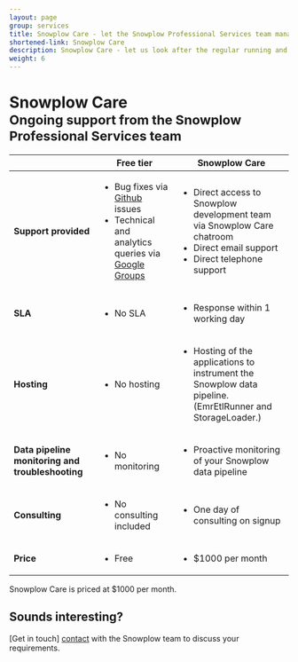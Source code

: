 ```yaml
---
layout: page
group: services
title: Snowplow Care - let the Snowplow Professional Services team manage the running of your Snowplow platform for you
shortened-link: Snowplow Care
description: Snowplow Care - let us look after the regular running and maintenance of your Snowplow data pipeline, with our premium care package.
weight: 6
---
```


<h1>Snowplow Care <br><small>Ongoing support from the Snowplow Professional Services team</small></h1>

<table class="table table-striped">
	<thead>
		<tr>
			<th></th>
			<th>Free tier</th>
			<th>Snowplow Care</th>
		</tr>
	</thead>
	<tbody>
		<tr>
			<td><strong>Support provided</strong></td>
			<td><ul><li>Bug fixes via <a href="http://github.com/snowplow/snowplow">Github</a> issues</li><li>Technical and analytics queries via <a href="https://groups.google.com/forum/#!forum/snowplow-user">Google Groups</a></li></ul> </td>
			<td><ul><li>Direct access to Snowplow development team via Snowplow Care chatroom</li><li>Direct email support</li><li>Direct telephone support</li></ul></td>
		</tr>
		<tr>
			<td><strong>SLA</strong></td><td><ul><li>No SLA</li></ul></td><td><ul><li>Response within 1 working day</li></ul></td>
		</tr>
		<tr>
			<td><strong>Hosting</strong></td><td><ul><li>No hosting</li></ul></td><td><ul><li>Hosting of the applications to instrument the Snowplow data pipeline. (EmrEtlRunner and StorageLoader.)</li></ul></td>
		</tr>
		<tr>
			<td><strong>Data pipeline monitoring and troubleshooting</strong></td><td><ul><li>No monitoring</li></ul></td><td><ul><li>Proactive monitoring of your Snowplow data pipeline</li></ul></td>
		</tr>
		<tr>
			<td><strong>Consulting</strong></td><td><ul><li>No consulting included</li></ul></td><td><ul><li>One day of consulting on signup</li></ul></td>
		</tr>
		<tr>
			<td><strong>Price</strong></td><td><ul><li>Free</li></ul></td><td><ul><li>$1000 per month</li></ul></td>
		</tr>
	</tbody>
</table>

Snowplow Care is priced at $1000 per month.

## Sounds interesting?

[Get in touch] [contact] with the Snowplow team to discuss your requirements.


[contact]: /about/index.html